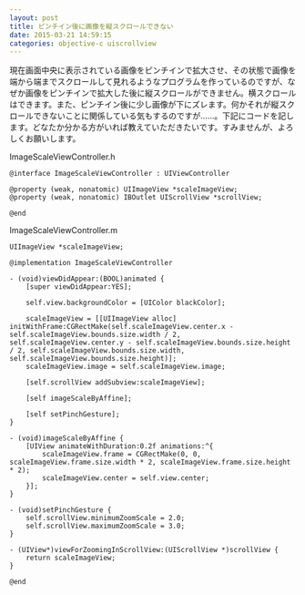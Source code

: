 ```yaml
---
layout: post
title: ピンチイン後に画像を縦スクロールできない
date: 2015-03-21 14:59:15
categories: objective-c uiscrollview
---
```

<!-- {% raw %} -->
<p>現在画面中央に表示されている画像をピンチインで拡大させ、その状態で画像を端から端までスクロールして見れるようなプログラムを作っているのですが、なぜか画像をピンチインで拡大した後に縦スクロールができません。横スクロールはできます。また、ピンチイン後に少し画像が下にズレます。何かそれが縦スクロールできないことに関係している気もするのですが......。下記にコードを記します。どなたか分かる方がいれば教えていただきたいです。すみませんが、よろしくお願いします。</p>

<p>ImageScaleViewController.h</p>

<pre><code>@interface ImageScaleViewController : UIViewController

@property (weak, nonatomic) UIImageView *scaleImageView;
@property (weak, nonatomic) IBOutlet UIScrollView *scrollView;

@end
</code></pre>

<p>ImageScaleViewController.m</p>

<pre><code>UIImageView *scaleImageView;

@implementation ImageScaleViewController

- (void)viewDidAppear:(BOOL)animated {
    [super viewDidAppear:YES];

    self.view.backgroundColor = [UIColor blackColor];

    scaleImageView = [[UIImageView alloc] initWithFrame:CGRectMake(self.scaleImageView.center.x - self.scaleImageView.bounds.size.width / 2, self.scaleImageView.center.y - self.scaleImageView.bounds.size.height / 2, self.scaleImageView.bounds.size.width, self.scaleImageView.bounds.size.height)];
    scaleImageView.image = self.scaleImageView.image;

    [self.scrollView addSubview:scaleImageView];

    [self imageScaleByAffine];

    [self setPinchGesture];
}

- (void)imageScaleByAffine {
    [UIView animateWithDuration:0.2f animations:^{
        scaleImageView.frame = CGRectMake(0, 0, scaleImageView.frame.size.width * 2, scaleImageView.frame.size.height * 2);
        scaleImageView.center = self.view.center;
    }];
}

- (void)setPinchGesture {
    self.scrollView.minimumZoomScale = 2.0;
    self.scrollView.maximumZoomScale = 3.0;
}

- (UIView*)viewForZoomingInScrollView:(UIScrollView *)scrollView {
    return scaleImageView;
}

@end
</code></pre>
<!-- {% endraw %} -->
